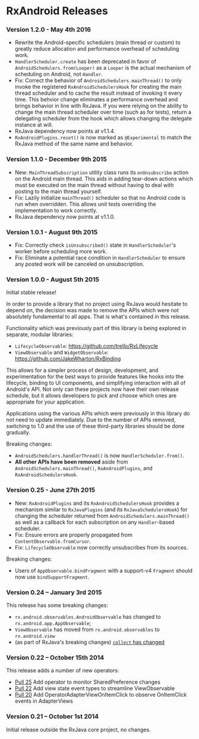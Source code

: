 # RxAndroid Releases #

### Version 1.2.0 - May 4th 2016 ###

 * Rewrite the Android-specific schedulers (main thread or custom) to greatly reduce allocation and
   performance overhead of scheduling work.
 * `HandlerScheduler.create` has been deprecated in favor of `AndroidSchedulers.from(Looper)` as
   a `Looper` is the actual mechanism of scheduling on Android, not `Handler`.
 * Fix: Correct the behavior of `AndroidSchedulers.mainThread()` to only invoke the registered
   `RxAndroidSchedulersHook` for creating the main thread scheduler and to cache the result instead
   of invoking it every time. This behvior change eliminates a performance overhead and brings
   behavior in line with RxJava. If you were relying on the ability to change the main thread
   scheduler over time (such as for tests), return a delegating scheduler from the hook which allows
   changing the delegate instance at will.
 * RxJava dependency now points at v1.1.4.
 * `RxAndroidPlugins.reset()` is now marked as `@Experimental` to match the RxJava method of the
   same name and behavior.


### Version 1.1.0 - December 9th 2015 ###

 * New: `MainThreadSubscription` utility class runs its `onUnsubscribe` action on the Android main
   thread. This aids in adding tear-down actions which must be executed on the main thread without
   having to deal with posting to the main thread yourself.
 * Fix: Lazily initialize `mainThread()` scheduler so that no Android code is run when overridden.
   This allows unit tests overriding the implementation to work correctly.
 * RxJava dependency now points at v1.1.0.


### Version 1.0.1 - August 9th 2015 ###

 * Fix: Correctly check `isUnsubscribed()` state in `HandlerScheduler`'s worker before scheduling
   more work.
 * Fix: Eliminate a potential race condition in `HandlerScheduler` to ensure any posted work will
   be canceled on unsubscription.


### Version 1.0.0 - August 5th 2015 ###

Initial stable release!

In order to provide a library that no project using RxJava would hesitate to depend on, the decision
was made to remove the APIs which were not absolutely fundamental to all apps. That is what's
contained in this release.

Functionality which was previously part of this library is being explored in separate, modular
libraries:

 * `LifecycleObservable`: https://github.com/trello/RxLifecycle
 * `ViewObservable` and `WidgetObservable`: https://github.com/JakeWharton/RxBinding

This allows for a simpler process of design, development, and experimentation for the
best ways to provide features like hooks into the lifecycle, binding to UI components, and
simplifying interaction with all of Android's API. Not only can these projects now have their own
release schedule, but it allows developers to pick and choose which ones are appropriate for your
application.

Applications using the various APIs which were previously in this library do not need to update
immediately. Due to the number of APIs removed, switching to 1.0 and the use of these third-party
libraries should be done gradually.

Breaking changes:

 * `AndroidSchedulers.handlerThread()` is now `HandlerScheduler.from()`.
 * **All other APIs have been removed** aside from `AndroidSchedulers.mainThread()`,
   `RxAndroidPlugins`, and `RxAndroidSchedulersHook`.


### Version 0.25 - June 27th 2015 ###

* New: `RxAndroidPlugins` and its `RxAndroidSchedulersHook` provides a mechanism similar to `RxJavaPlugins` (and its `RxJavaSchedulersHook`) for
  changing the scheduler returned from `AndroidSchedulers.mainThread()` as well as a callback for each subscription on any `Handler`-based scheduler.
* Fix: Ensure errors are properly propagated from `ContentObservable.fromCursor`.
* Fix: `LifecycleObservable` now correctly unsubscribes from its sources.

Breaking changes:

* Users of `AppObservable.bindFragment` with a support-v4 `Fragment` should now use `bindSupportFragment`.


### Version 0.24 – January 3rd 2015 ###

This release has some breaking changes:

* `rx.android.observables.AndroidObservable` has changed to `rx.android.app.AppObservable`;
* `ViewObservable` has moved from `rx.android.observables` to `rx.android.view`
* (as part of RxJava's breaking changes) [`collect` has changed](https://github.com/ReactiveX/RxJava/blob/1a94d55fa8896931175896d09b86dca8d8d44f72/CHANGES.md#collect)


### Version 0.22 – October 15th 2014 ###

This release adds a number of new operators:

* [Pull 25](https://github.com/ReactiveX/RxAndroid/pull/25) Add operator to monitor SharedPreference changes
* [Pull 22](https://github.com/ReactiveX/RxAndroid/pull/22) Add view state event types to streamline ViewObservable
* [Pull 20](https://github.com/ReactiveX/RxAndroid/pull/20) Add OperatorAdapterViewOnItemClick to observe OnItemClick events in AdapterViews


### Version 0.21 – October 1st 2014 ###

Initial release outside the RxJava core project, no changes.
